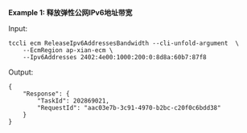 **Example 1: 释放弹性公网IPv6地址带宽**



Input: 

```
tccli ecm ReleaseIpv6AddressesBandwidth --cli-unfold-argument  \
    --EcmRegion ap-xian-ecm \
    --Ipv6Addresses 2402:4e00:1000:200:0:8d8a:60b7:87f8
```

Output: 
```
{
    "Response": {
        "TaskId": 202869021,
        "RequestId": "aac03e7b-3c91-4970-b2bc-c20f0c6bdd38"
    }
}
```

